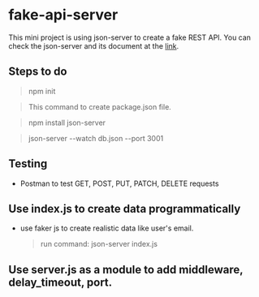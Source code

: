 # fake-api-server

This mini project is using json-server to create a fake REST API. You can check the json-server and its document at the [link](https://github.com/typicode/json-server).

## Steps to do

> npm init

> This command to create package.json file.

> npm install json-server

> json-server --watch db.json --port 3001

## Testing

- Postman to test GET, POST, PUT, PATCH, DELETE requests

## Use index.js to create data programmatically

- use faker js to create realistic data like user's email.
  > run command: json-server index.js

## Use server.js as a module to add middleware, delay_timeout, port.
